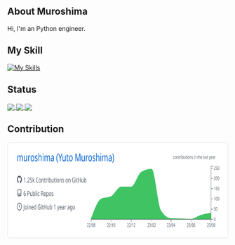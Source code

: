 <h2> About Muroshima </h2>
Hi, I'm an Python engineer. 

<h2> My Skill </h2>

[![My Skills](https://skillicons.dev/icons?i=html,css,js,ts,py,django,fastapi,linux,mysql,docker,figma,github,postman,githubactions,gcp)](https://skillicons.dev)

 <h2> Status </h2>

<a href="https://github.com/anuraghazra/github-readme-stats">
  <img align="center" src="https://github-readme-stats.vercel.app/api?username=muroshima&show_icons=true" height="158px" />
</a>

<a href="https://github.com/anuraghazra/github-readme-stats">
  <img align="center" src="https://github-readme-stats.vercel.app/api/top-langs/?username=muroshima&layout=compact" />
</a>

<a href="https://github.com/ryo-ma/github-profile-trophy">
  <img align="center" src="https://github-profile-trophy.vercel.app/?username=muroshima&title=Joined2020,Commit,PullRequest,Repositories,Issues" height="151px" />
</a>

<h2>Contribution</h2>
<a href="https://github.com/vn7n24fzkq/github-profile-summary-cards">
  <img align="center" src="https://raw.githubusercontent.com/muroshima/muroshima/main/profile-summary-card-output/github/0-profile-details.svg" height="220px" />
</a>
